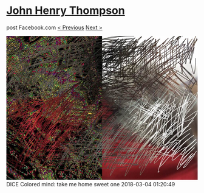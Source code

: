 # [John Henry Thompson](../README.md)
post Facebook.com
[< Previous](2018-03-06-4.md) [Next >](2018-03-03-1.md)

[![](../media/2018-03-04/Timeline-Photos-DICE-Colored-mind-take-me-home-sweet-one.jpg)](../README.md)
DICE Colored mind: take me home sweet one
2018-03-04 01:20:49
